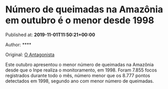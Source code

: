 
# Número de queimadas na Amazônia em outubro é o menor desde 1998

Published at: **2019-11-01T11:50:21+00:00**

Author: ****

Original: [O Antagonista](https://www.oantagonista.com/brasil/numero-de-queimadas-na-amazonia-em-outubro-e-o-menor-desde-1998/)

Este outubro apresentou o menor número de queimadas na Amazônia desde que o Inpe realiza o monitoramento, em 1998.
Foram 7.855 focos registrados durante todo o mês, número menor que os 8.777 pontos detectados em 1998, segundo ano com menor número de queimadas.
